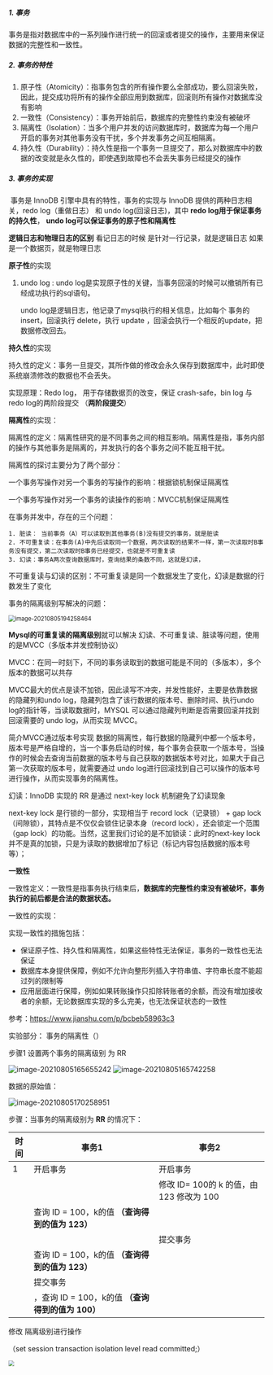 ##### 1. 事务

事务是指对数据库中的一系列操作进行统一的回滚或者提交的操作，主要用来保证数据的完整性和一致性。



##### 2. 事务的特性

1. 原子性（Atomicity）：指事务包含的所有操作要么全部成功，要么回滚失败，因此，提交成功将所有的操作全部应用到数据库，回滚则所有操作对数据库没有影响
2. 一致性（Consistency）：事务开始前后，数据库的完整性约束没有被破坏
3. 隔离性（Isolation）：当多个用户并发的访问数据库时，数据库为每一个用户开启的事务对其他事务没有干扰，多个并发事务之间互相隔离。
4. 持久性（Durability）：持久性是指一个事务一旦提交了，那么对数据库中的数据的改变就是永久性的，即使遇到故障也不会丢失事务已经提交的操作



##### 3.  事务的实现

​	事务是 InnoDB 引擎中具有的特性，事务的实现与 InnoDB 提供的两种日志相关，redo log（重做日志） 和 undo log(回滚日志)，其中 **redo log用于保证事务的持久性**， **undo log可以保证事务的原子性和隔离性**

**逻辑日志和物理日志的区别**
看记日志的时候 是针对一行记录，就是逻辑日志 如果是一个数据页，就是物理日志

**原子性**的实现

 1. undo log : undo log是实现原子性的关键，当事务回滚的时候可以撤销所有已经成功执行的sql语句。

    undo log是逻辑日志，他记录了mysql执行的相关信息，比如每个 事务的 insert，回滚执行 delete，执行 update ，回滚会执行一个相反的update，把数据修改回去。

    

**持久性**的实现

持久性的定义：事务一旦提交，其所作做的修改会永久保存到数据库中，此时即使系统崩溃修改的数据也不会丢失。

实现原理：Redo log， 用于存储数据页的改变，保证 crash-safe，bin log 与 redo log的两阶段提交 （**两阶段提交**）



**隔离性**的实现：

隔离性的定义：隔离性研究的是不同事务之间的相互影响。隔离性是指，事务内部的操作与其他事务是隔离的，并发执行的各个事务之间不能互相干扰。

隔离性的探讨主要分为了两个部分：

一个事务写操作对另一个事务的写操作的影响：根据锁机制保证隔离性

一个事务写操作对另一个事务的读操作的影响：MVCC机制保证隔离性

在事务并发中，存在的三个问题：

	1. 脏读： 当前事务（A）可以读取到其他事务(B)没有提交的事务，就是脏读
 	2. 不可重复读：在事务(A)中先后读取同一个数据，两次读取的结果不一样，第一次读取时B事务没有提交，第二次读取时B事务已经提交，也就是不可重复读
 	3. 幻读：事务A两次查询数据库时，查询结果的条数不同，这就是幻读，

不可重复读与幻读的区别：不可重复读是同一个数据发生了变化，幻读是数据的行数发生了变化



事务的隔离级别写解决的问题：

<img src="C:\Users\localuser\AppData\Roaming\Typora\typora-user-images\image-20210805194258464.png" alt="image-20210805194258464" style="zoom:80%;" />



**Mysql的可重复读的隔离级别**就可以解决 幻读、不可重复读、脏读等问题，使用的是MVCC（多版本并发控制协议）

MVCC：在同一时刻下，不同的事务读取到的数据可能是不同的（多版本），多个版本的数据可以共存

MVCC最大的优点是读不加锁，因此读写不冲突，并发性能好，主要是依靠数据的隐藏列和undo log，隐藏列包含了该行数据的版本号、删除时间、执行undo log的指针等，当读取数据时，MYSQL 可以通过隐藏列判断是否需要回滚并找到回滚需要的 undo log，从而实现 MVCC。

简介MVCC通过版本号实现 数据的隔离性，每行数据的隐藏列中都一个版本号，版本号是严格自增的，当一个事务启动的时候，每个事务会获取一个版本号，当操作的时候会去查询当前数据的版本号与自己获取的数据版本号对比，如果大于自己第一次获取的版本号，就需要通过 undo log进行回滚找到自己可以操作的版本号进行操作，从而实现事务的隔离性。



幻读：InnoDB 实现的 RR 是通过 next-key lock 机制避免了幻读现象 

next-key lock 是行锁的一部分，实现相当于 record lock（记录锁） + gap lock（间隙锁），其特点是不仅仅会锁住记录本身（record lock），还会锁定一个范围（gap lock）的功能。当然，这里我们讨论的是不加锁读：此时的next-key lock并不是真的加锁，只是为读取的数据增加了标记（标记内容包括数据的版本号等）；



**一致性**

一致性定义：一致性是指事务执行结束后，**数据库的完整性约束没有被破坏，事务执行的前后都是合法的数据状态。**

一致性的实现：

实现一致性的措施包括：

- 保证原子性、持久性和隔离性，如果这些特性无法保证，事务的一致性也无法保证
- 数据库本身提供保障，例如不允许向整形列插入字符串值、字符串长度不能超过列的限制等
- 应用层面进行保障，例如如果转账操作只扣除转账者的余额，而没有增加接收者的余额，无论数据库实现的多么完美，也无法保证状态的一致性



参考：https://www.jianshu.com/p/bcbeb58963c3













































实验部分： 事务的隔离性（）

步骤1 设置两个事务的隔离级别 为 RR

![image-20210805165655242](C:\Users\localuser\AppData\Roaming\Typora\typora-user-images\image-20210805165655242.png)		![image-20210805165742258](C:\Users\localuser\AppData\Roaming\Typora\typora-user-images\image-20210805165742258.png)



数据的原始值：

![image-20210805170258951](C:\Users\localuser\AppData\Roaming\Typora\typora-user-images\image-20210805170258951.png)

步骤：当事务的隔离级别为 **RR** 的情况下：

| 时间 | 事务1                                              | 事务2                                    |
| ---- | -------------------------------------------------- | ---------------------------------------- |
| 1    | 开启事务                                           | 开启事务                                 |
|      |                                                    | 修改 ID= 100的 k 的值，由 123 修改为 100 |
|      | 查询 ID = 100，k的值  **（查询得到的值为 123）**   |                                          |
|      |                                                    | 提交事务                                 |
|      | 查询 ID = 100，k的值  **（查询得到的值为 123）**   |                                          |
|      | 提交事务                                           |                                          |
|      | ，查询 ID = 100，k的值  **（查询得到的值为 100）** |                                          |









 修改 隔离级别进行操作

（set session transaction isolation level read committed;）

<img src="C:\Users\localuser\AppData\Roaming\Typora\typora-user-images\image-20210805172009821.png" style="zoom:70%;" />









































































































